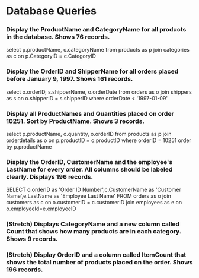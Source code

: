 # Database Queries

### Display the ProductName and CategoryName for all products in the database. Shows 76 records.

select p.productName, c.categoryName 
from products as p
join categories as c on p.CategoryID = c.CategoryID

### Display the OrderID and ShipperName for all orders placed before January 9, 1997. Shows 161 records.

select o.orderID, s.shipperName, o.orderDate
from orders as o
join shippers as s on o.shipperID = s.shipperID
where orderDate < '1997-01-09'

### Display all ProductNames and Quantities placed on order 10251. Sort by ProductName. Shows 3 records.

select p.productName, o.quantity, o.orderID
from products as p
join orderdetails as o on p.productID = o.productID
where orderID = 10251
order by p.productName

### Display the OrderID, CustomerName and the employee's LastName for every order. All columns should be labeled clearly. Displays 196 records.

SELECT o.orderID as 'Order ID Number',c.CustomerName as 'Customer Name',e.LastName as 'Employee Last Name'
FROM orders as o
join customers as c on o.customerID = c.customerID
join employees as e on o.employeeId=e.employeeID

### (Stretch)  Displays CategoryName and a new column called Count that shows how many products are in each category. Shows 9 records.

### (Stretch) Display OrderID and a  column called ItemCount that shows the total number of products placed on the order. Shows 196 records. 